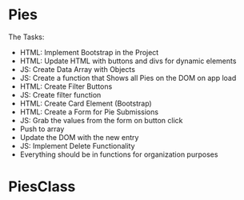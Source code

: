 # Pies

The Tasks:
- HTML: Implement Bootstrap in the Project
- HTML: Update HTML with buttons and divs for dynamic elements
- JS: Create Data Array with Objects
- JS: Create a function that Shows all Pies on the DOM on app load
- HTML: Create Filter Buttons
- JS: Create filter function
- HTML: Create Card Element (Bootstrap)
- HTML: Create a Form for Pie Submissions
- JS: Grab the values from the form on button click
- Push to array
- Update the DOM with the new entry
- JS: Implement Delete Functionality
- Everything should be in functions for organization purposes
# PiesClass
